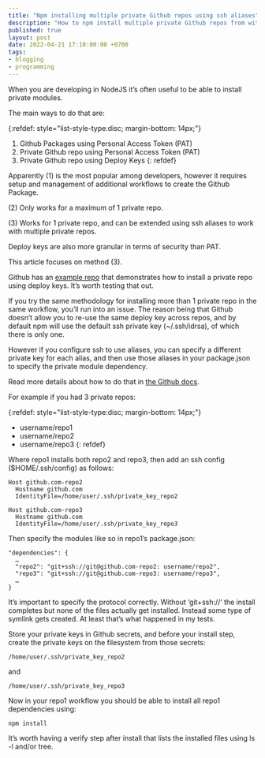 ```yaml
---
title: "Npm installing multiple private Github repos using ssh aliases"
description: "How to npm install multiple private Github repos from within a Github Action"
published: true
layout: post
date: 2022-04-21 17:10:00:00 +0700
tags:
- blogging
- programming
---
```

When you are developing in NodeJS it’s often useful to be able to install private modules. 

The main ways to do that are:

{:refdef: style="list-style-type:disc; margin-bottom: 14px;"}
1. Github Packages using Personal Access Token (PAT)
2. Private Github repo using Personal Access Token (PAT)
3. Private Github repo using Deploy Keys
{: refdef}

Apparently (1) is the most popular among developers, however it requires setup and management of additional workflows to create the Github Package.

(2) Only works for a maximum of 1 private repo.

(3) Works for 1 private repo, and can be extended using ssh aliases to work with multiple private repos. 

Deploy keys are also more granular in terms of security than PAT.

This article focuses on method (3).

Github has an [example repo](https://github.com/jcansdale-test/consume-private-npm-package) that demonstrates how to install a private repo using deploy keys. It’s worth testing that out.

If you try the same methodology for installing more than 1 private repo in the same workflow, you’ll run into an issue. The reason being that Github doesn’t allow you to re-use the same deploy key across repos, and by default npm will use the default ssh private key (~/.ssh/idrsa), of which there is only one.

However if you configure ssh to use aliases, you can specify a different private key for each alias, and then use those aliases in your package.json to specify the private module dependency.

Read more details about how to do that in [the  Github docs](https://docs.github.com/en/developers/overview/managing-deploy-keys#using-multiple-repositories-on-one-server).

For example if you had 3 private repos:

{:refdef: style="list-style-type:disc; margin-bottom: 14px;"}
- username/repo1
- username/repo2
- username/repo3
{: refdef}

Where repo1 installs both repo2 and repo3, then add an ssh config ($HOME/.ssh/config) as follows:

```
Host github.com-repo2
  Hostname github.com
  IdentityFile=/home/user/.ssh/private_key_repo2

Host github.com-repo3
  Hostname github.com
  IdentityFile=/home/user/.ssh/private_key_repo3
```

Then specify the modules like so in repo1’s package.json:


```
"dependencies": {
  …
  "repo2": "git+ssh://git@github.com-repo2: username/repo2",
  "repo3": "git+ssh://git@github.com-repo3: username/repo3",
  …
}
```

It’s important to specify the protocol correctly. Without ‘git+ssh://‘ the install completes but none of the files actually get installed. Instead some type of symlink gets created. At least that’s what happened in my tests. 

Store your private keys in Github secrets, and before your install step, create the private keys on the filesystem from those secrets:

```
/home/user/.ssh/private_key_repo2
```

and

```
/home/user/.ssh/private_key_repo3
```

Now in your repo1 workflow you should be able to install all repo1 dependencies using:

```
npm install
```

It’s worth having a verify step after install that lists the installed files using ls -l and/or tree.